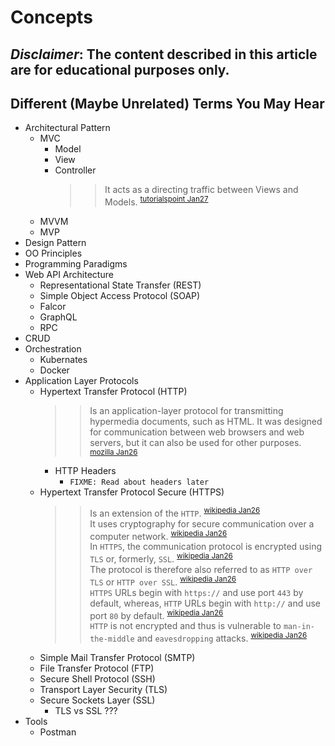 # Concepts
***Disclaimer*: The content described in this article are for educational purposes only.**
---
## Different (Maybe Unrelated) Terms You May Hear
- Architectural Pattern
    - MVC
        - Model
        - View
        - Controller
            >> It acts as a directing traffic between Views and Models. <sup>[tutorialspoint Jan27](https://www.tutorialspoint.com/laravel/laravel_controllers.htm)</sup>
    - MVVM
    - MVP
- Design Pattern
- OO Principles
- Programming Paradigms
- Web API Architecture
    - Representational State Transfer (REST)
    - Simple Object Access Protocol (SOAP)
    - Falcor
    - GraphQL
    - RPC
- CRUD
- Orchestration
    - Kubernates
    - Docker
- Application Layer Protocols
    - Hypertext Transfer Protocol (HTTP)
        >> Is an application-layer protocol for transmitting hypermedia documents, such as HTML. It was designed for communication between web browsers and web servers, but it can also be used for other purposes. <sup>[mozilla Jan26](https://developer.mozilla.org/en-US/docs/Web/HTTP)</sup>
        - HTTP Headers
            - `FIXME: Read about headers later` 
    - Hypertext Transfer Protocol Secure (HTTPS) 
        >> Is an extension of the `HTTP`. <sup>[wikipedia Jan26](https://en.wikipedia.org/wiki/HTTPS)</sup>   
        >> It uses cryptography for secure communication over a computer network. <sup>[wikipedia Jan26](https://en.wikipedia.org/wiki/HTTPS)</sup>   
        >> In `HTTPS`, the communication protocol is encrypted using `TLS` or, formerly, `SSL`. <sup>[wikipedia Jan26](https://en.wikipedia.org/wiki/HTTPS)</sup>   
        >> The protocol is therefore also referred to as `HTTP over TLS` or `HTTP over SSL`. <sup>[wikipedia Jan26](https://en.wikipedia.org/wiki/HTTPS)</sup>   
        >> `HTTPS` URLs begin with `https://` and use port `443` by default, whereas, `HTTP` URLs begin with `http://` and use port `80` by default. <sup>[wikipedia Jan26](https://en.wikipedia.org/wiki/HTTPS)</sup>   
        >> `HTTP` is not encrypted and thus is vulnerable to `man-in-the-middle` and `eavesdropping` attacks. <sup>[wikipedia Jan26](https://en.wikipedia.org/wiki/HTTPS)</sup>    
    - Simple Mail Transfer Protocol (SMTP)
    - File Transfer Protocol (FTP)
    - Secure Shell Protocol (SSH)
    - Transport Layer Security (TLS)
    - Secure Sockets Layer (SSL)
        - TLS vs SSL ???
- Tools
    - Postman